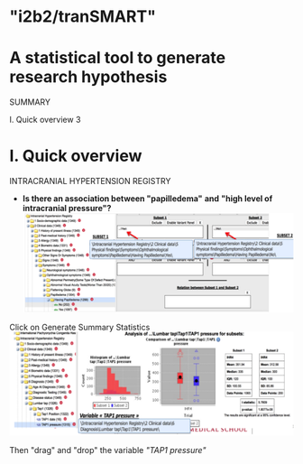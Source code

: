 # "i2b2/tranSMART"
# A statistical tool to generate research hypothesis

SUMMARY

I. Quick overview        3

# **I. Quick overview**

INTRACRANIAL HYPERTENSION REGISTRY

- **Is there an association between "papilledema"**  **and**  **"high level of intracranial pressure"?**
![Image1](https://github.com/hms-dbmi/tranSMART-Documentation/blob/master/images/1.png)

Click on Generate Summary Statistics
![Image1](https://github.com/hms-dbmi/tranSMART-Documentation/blob/master/images/2.png)


Then "drag" and "drop" the variable _"TAP1 pressure"_
